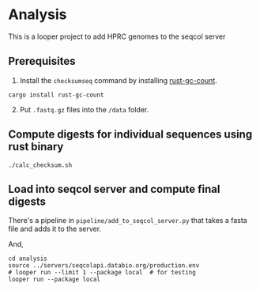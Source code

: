 # Analysis

This is a looper project to add HPRC genomes to the seqcol server

## Prerequisites

1. Install the `checksumseq` command by installing [rust-gc-count](https://crates.io/crates/rust-gc-count).

```
cargo install rust-gc-count
```

2. Put `.fastq.gz` files into the `/data` folder.

## Compute digests for individual sequences using rust binary



```
./calc_checksum.sh
```

## Load into seqcol server and compute final digests

There's a pipeline in `pipeline/add_to_seqcol_server.py` that takes a fasta file and adds it to the server.

And,

```
cd analysis
source ../servers/seqcolapi.databio.org/production.env
# looper run --limit 1 --package local  # for testing
looper run --package local
```

